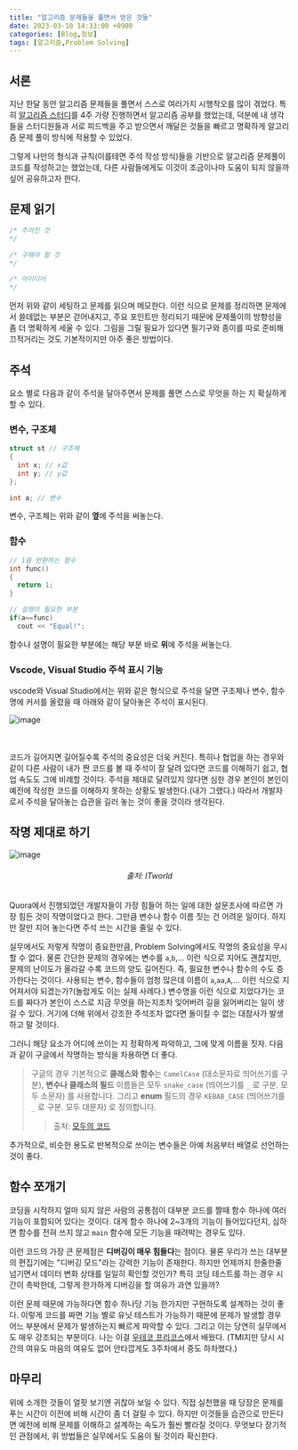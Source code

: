 ```yaml
---
title: "알고리즘 문제들을 풀면서 얻은 것들"
date: 2023-03-10 14:33:00 +0900
categories: [Blog,정보]
tags: [알고리즘,Problem Solving]
---
```


서론
---
지난 한달 동안 알고리즘 문제들을 풀면서 스스로 여러가지 시행착오를 많이 겪었다.
특히 [알고리즘 스터디](https://github.com/changkim1/algorithm_study)를 4주 가량 진행하면서 알고리즘 공부를 했었는데, 덕분에 내 생각들을 스터디원들과 서로 피드백을 주고 받으면서 깨달은 것들을 빠르고 명확하게 알고리즘 문제 풀이 방식에 적용할 수 있었다.

그렇게 나만의 형식과 규칙(이를테면 주석 작성 방식)들을 기반으로 알고리즘 문제풀이 코드를 작성하고는 했었는데, 다른 사람들에게도 이것이 조금이나마 도움이 되지 않을까 싶어 공유하고자 한다.

문제 읽기
---
```cpp
/* 주어진 것
*/

/* 구해야 할 것
*/

/* 아이디어
*/
```

먼저 위와 같이 세팅하고 문제를 읽으며 메모한다.
이런 식으로 문제를 정리하면 문제에서 쓸데없는 부분은 걷어내지고, 주요 포인트만 정리되기 때문에 문제풀이의 방향성을 좀 더 명확하게 세울 수 있다.
그림을 그릴 필요가 있다면 필기구와 종이를 따로 준비해 끄적거리는 것도 기본적이지만 아주 좋은 방법이다.

주석
---
요소 별로 다음과 같이 주석을 달아주면서 문제를 풀면 스스로 무엇을 하는 지 확실하게 할 수 있다.

### 변수, 구조체

```cpp
struct st // 구조체
{
  int x; // x값
  int y; // y값
};

int a; // 변수
```

변수, 구조체는 위와 같이 **옆**에 주석을 써놓는다.

### 함수

```cpp
// 1을 반환하는 함수
int func()
{
  return 1;
}

// 설명이 필요한 부분
if(a==func)
  cout << "Equal!";
```

함수나 설명이 필요한 부분에는 해당 부분 바로 **위**에 주석을 써놓는다.

### Vscode, Visual Studio 주석 표시 기능

vscode와 Visual Studio에서는 위와 같은 형식으로 주석을 달면 구조체나 변수, 함수명에 커서를 올렸을 때 아래와 같이 달아놓은 주석이 표시된다.

![image](https://user-images.githubusercontent.com/87963766/219995054-1580e604-6a59-4a7d-92f4-afe09ebcc755.png)

<br><br>
코드가 길어지면 길어질수록 주석의 중요성은 더욱 커진다.
특히나 협업을 하는 경우와 같이 다른 사람이 내가 짠 코드를 볼 때 주석이 잘 달려 있다면 코드를 이해하기 쉽고, 협업 속도도 그에 비례할 것이다.
주석을 제대로 달려있지 않다면 심한 경우 본인이 본인이 예전에 작성한 코드를 이해하지 못하는 상황도 발생한다.(내가 그랬다.)
따라서 개발자로서 주석을 달아놓는 습관을 길러 놓는 것이 좋을 것이라 생각된다.

작명 제대로 하기
---
![image](https://user-images.githubusercontent.com/87963766/224222605-82f76dec-4410-4b3d-ac63-220385dc224f.png)
###### <center>출처: ITworld<center>

Quora에서 진행되었던 개발자들이 가장 힘들어 하는 일에 대한 설문조사에 따르면 가장 힘든 것이 작명이었다고 한다.
그만큼 변수나 함수 이름 짓는 건 어려운 일이다.
하지만 잘만 지어 놓는다면 주석 쓰는 시간을 줄일 수 있다.

실무에서도 저렇게 작명이 중요한만큼, Problem Solving에서도 작명의 중요성을 무시할 수 없다.
물론 간단한 문제의 경우에는 변수를 `a`,`b`,... 이런 식으로 지어도 괜찮지만, 문제의 난이도가 올라갈 수록 코드의 양도 길어진다.
즉, 필요한 변수나 함수의 수도 증가한다는 것이다.
사용되는 변수, 함수들이 엄청 많은데 이름이 `a`,`aa`,`A`,... 이런 식으로 지어져서야 되겠는가?(놀랍게도 이는 실제 사례다.)
변수명을 이런 식으로 지었다가는 코드를 짜다가 본인이 스스로 지금 무엇을 하는지조차 잊어버려 길을 잃어버리는 일이 생길 수 있다.
거기에 더해 위에서 강조한 주석조차 없다면 돌이킬 수 없는 대참사가 발생하고 말 것이다.

그러니 해당 요소가 어디에 쓰이는 지 정확하게 파악하고, 그에 맞게 이름을 짓자.
다음과 같이 구글에서 작명하는 방식을 차용하면 더 좋다.

> 구글의 경우 기본적으로 **클래스와 함수**는 `CamelCase` (대소문자로 띄어쓰기를 구분), **변수나 클래스의 필드** 이름들은 모두 `snake_case` (띄어쓰기를 `_` 로 구분. 모두 소문자) 를 사용합니다.
> 그리고 **enum** 필드의 경우 `KEBAB_CASE` (띄어쓰기를 `_` 로 구분. 모두 대문자) 로 정의합니다.
>> 출처: [모두의 코드](https://modoocode.com/335)

추가적으로, 비슷한 용도로 반복적으로 쓰이는 변수들은 아예 처음부터 배열로 선언하는 것이 좋다.

함수 쪼개기
---
코딩을 시작하지 얼마 되지 않은 사람의 공통점이 대부분 코드를 짤때 함수 하나에 여러 기능이 포함되어 있다는 것이다.
대게 함수 하나에 2~3개의 기능이 들어있다던지, 심하면 함수를 전혀 쓰지 않고 `main` 함수에 모든 기능을 때려박는 경우도 있다.

이런 코드의 가장 큰 문제점은 **디버깅이 매우 힘들다**는 점이다.
물론 우리가 쓰는 대부분의 편집기에는 "디버깅 모드"라는 강력한 기능이 존재한다.
하지만 언제까지 한줄한줄 넘기면서 데이터 변화 상태를 일일히 확인할 것인가?
특히 코딩 테스트를 하는 경우 시간이 촉박한데, 그렇게 한가하게 디버깅을 할 여유가 과연 있을까?

이런 문제 때문에 가능하다면 함수 하나당 기능 한가지만 구현하도록 설계하는 것이 좋다.
이렇게 코드를 짜면 기능 별로 유닛 테스트가 가능하기 때문에 문제가 발생할 경우 어느 부분에서 문제가 발생하는지 빠르게 파악할 수 있다.
그리고 이는 당연히 실무에서도 매우 강조되는 부분이다.
나는 이걸 [우테코 프리코스](https://docs.google.com/document/d/17V6DEI0ZIivfLYhWz5mt8bL4H4xCQoG-xb4XPYxLiLo/edit)에서 배웠다.
(TMI지만 당시 시간의 여유도 마음의 여유도 없어 안타깝게도 3주차에서 중도 하차했다.)

마무리
---

위에 소개한 것들이 얼핏 보기엔 귀찮아 보일 수 있다.
직접 실천했을 때 당장은 문제를 푸는 시간이 이전에 비해 시간이 좀 더 걸릴 수 있다.
하지만 이것들을 습관으로 만든다면 예전에 비해 문제를 이해하고 설계하는 속도가 훨씬 빨라질 것이다.
무엇보다 장기적인 관점에서, 위 방법들은 실무에서도 도움이 될 것이라 확신한다.